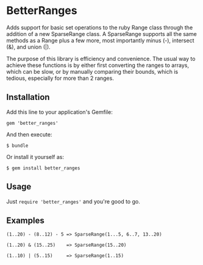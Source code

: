 # BetterRanges

Adds support for basic set operations to the ruby Range class through the addition of a new SparseRange class.
A SparseRange supports all the same methods as a Range plus a few more, most importantly minus (-), intersect (&), and union (|).

The purpose of this library is efficiency and convenience. The usual way to achieve these functions is by either first converting the ranges to arrays, which can be slow, or by manually comparing their bounds, which is tedious, especially for more than 2 ranges.

## Installation

Add this line to your application's Gemfile:

    gem 'better_ranges'

And then execute:

    $ bundle

Or install it yourself as:

    $ gem install better_ranges

## Usage

Just `require 'better_ranges'` and you're good to go.

## Examples

```
(1..20) - (8..12) - 5 => SparseRange(1...5, 6..7, 13..20)

(1..20) & (15..25)    => SparseRange(15..20)

(1..10) | (5..15)     => SparseRange(1..15)

```